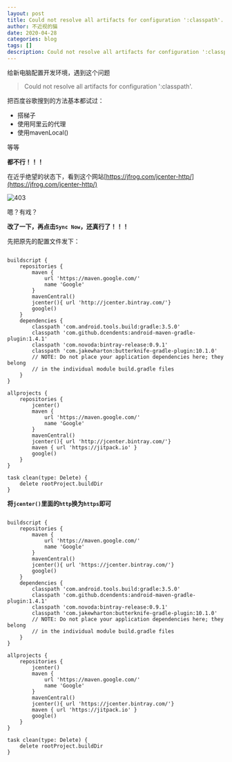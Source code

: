 ```yaml
---
layout: post
title: Could not resolve all artifacts for configuration ':classpath'.
author: 不近视的猫
date: 2020-04-28
categories: blog
tags: []
description: Could not resolve all artifacts for configuration ':classpath'.
---
```



给新电脑配置开发环境，遇到这个问题

> Could not resolve all artifacts for configuration ':classpath'.

把百度谷歌搜到的方法基本都试过：

- 搭梯子
- 使用阿里云的代理
- 使用mavenLocal()

等等

**都不行！！！**

在近乎绝望的状态下，看到这个网站[https://jfrog.com/jcenter-http/](https://jfrog.com/jcenter-http/)

![403](https://img-blog.csdnimg.cn/20200428140859800.png?x-oss-process=image/watermark,type_ZmFuZ3poZW5naGVpdGk,shadow_10,text_aHR0cHM6Ly9ibG9nLmNzZG4ubmV0L20wXzQ2Mjc4OTE4,size_16,color_FFFFFF,t_70#pic_center)

嗯？有戏？

**改了一下，再点击`Sync Now`，还真行了！！！**

先把原先的配置文件发下：

```

buildscript {
    repositories {
        maven {
            url 'https://maven.google.com/'
            name 'Google'
        }
        mavenCentral()
        jcenter(){ url 'http://jcenter.bintray.com/'}
        google()
    }
    dependencies {
        classpath 'com.android.tools.build:gradle:3.5.0'
        classpath 'com.github.dcendents:android-maven-gradle-plugin:1.4.1'
        classpath 'com.novoda:bintray-release:0.9.1'
        classpath 'com.jakewharton:butterknife-gradle-plugin:10.1.0'
        // NOTE: Do not place your application dependencies here; they belong
        // in the individual module build.gradle files
    }
}

allprojects {
    repositories {
        jcenter()
        maven {
            url 'https://maven.google.com/'
            name 'Google'
        }
        mavenCentral()
        jcenter(){ url 'http://jcenter.bintray.com/'}
        maven { url 'https://jitpack.io' }
        google()
    }
}

task clean(type: Delete) {
    delete rootProject.buildDir
}

```

**将`jcenter()`里面的`http`换为`https`即可**

```

buildscript {
    repositories {
        maven {
            url 'https://maven.google.com/'
            name 'Google'
        }
        mavenCentral()
        jcenter(){ url 'https://jcenter.bintray.com/'}
        google()
    }
    dependencies {
        classpath 'com.android.tools.build:gradle:3.5.0'
        classpath 'com.github.dcendents:android-maven-gradle-plugin:1.4.1'
        classpath 'com.novoda:bintray-release:0.9.1'
        classpath 'com.jakewharton:butterknife-gradle-plugin:10.1.0'
        // NOTE: Do not place your application dependencies here; they belong
        // in the individual module build.gradle files
    }
}

allprojects {
    repositories {
        jcenter()
        maven {
            url 'https://maven.google.com/'
            name 'Google'
        }
        mavenCentral()
        jcenter(){ url 'https://jcenter.bintray.com/'}
        maven { url 'https://jitpack.io' }
        google()
    }
}

task clean(type: Delete) {
    delete rootProject.buildDir
}
```

